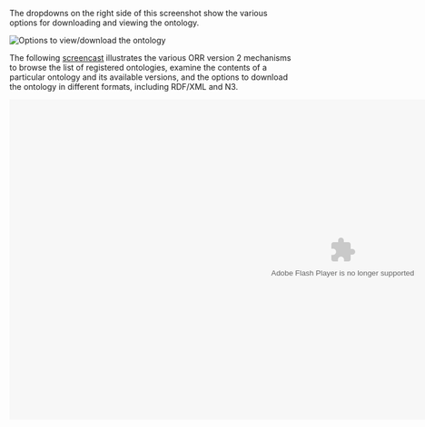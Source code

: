 The dropdowns on the right side of this screenshot show the various options for downloading and viewing the ontology.

![Options to view/download the ontology](img/cor/cor-ontology-search-example-20170128.png)

The following [screencast](http://www.screencast.com/t/MWY5NmJm) illustrates the various ORR version 2 mechanisms to browse the list 
of registered ontologies, examine the contents of a particular ontology and its available versions, and the options 
to download the ontology in different formats, including RDF/XML and N3.

<object width="1174" height="565"><param name="movie" 
value="http://content.screencast.com/users/carueda/folders/Camtasia/media/8be7b44a-c908-4399-b8f2-eb0d3628d567/mp4h264player.swf"> 
<param name="quality" value="high"> <param name="bgcolor" value="#FFFFFF"> 
<param name="flashVars" value="thumb=http://content.screencast.com/users/carueda/folders/Camtasia/media/8be7b44a-c908-4399-b8f2-eb0d3628d567/FirstFrame.jpg&amp;containerwidth=1174&amp;containerheight=565&amp;content=http://content.screencast.com/users/carueda/folders/Camtasia/media/8be7b44a-c908-4399-b8f2-eb0d3628d567/mmiorr_browse.mp4"> <param name="allowFullScreen" value="true"> <param name="scale" value="showall"> <param name="allowScriptAccess" value="always"> <param name="base" value="http://content.screencast.com/users/carueda/folders/Camtasia/media/8be7b44a-c908-4399-b8f2-eb0d3628d567/"> <embed type="application/x-shockwave-flash" width="1174" height="565" src="http://content.screencast.com/users/carueda/folders/Camtasia/media/8be7b44a-c908-4399-b8f2-eb0d3628d567/mp4h264player.swf" scale="showall" base="http://content.screencast.com/users/carueda/folders/Camtasia/media/8be7b44a-c908-4399-b8f2-eb0d3628d567/" allowfullscreen="true" flashvars="thumb=http://content.screencast.com/users/carueda/folders/Camtasia/media/8be7b44a-c908-4399-b8f2-eb0d3628d567/FirstFrame.jpg&amp;containerwidth=1174&amp;containerheight=565&amp;content=http://content.screencast.com/users/carueda/folders/Camtasia/media/8be7b44a-c908-4399-b8f2-eb0d3628d567/mmiorr_browse.mp4" allowscriptaccess="always" bgcolor="#FFFFFF" quality="high"></object>
